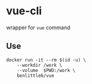 # vue-cli

wrapper for `vue` command

## Use

```
docker run -it --rm $(id -u) \
    --workdir /work \
    --volume  $PWD:/work \
    benlittle6/vue
```

